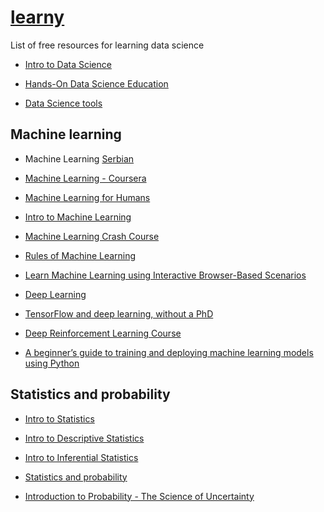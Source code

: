 # [learny](../)

List of free resources for learning data science

- [Intro to Data Science](https://www.udacity.com/course/intro-to-data-science--ud359)

- [Hands-On Data Science Education](https://www.kaggle.com/learn/overview)

- [Data Science tools](https://www.codecademy.com/beta-catalog/subject/data-science)

## Machine learning

- Machine Learning [Serbian](http://ml.matf.bg.ac.rs/readings/ml.pdf)

- [Machine Learning - Coursera](https://www.coursera.org/learn/machine-learning)

- [Machine Learning for Humans](https://medium.com/machine-learning-for-humans/why-machine-learning-matters-6164faf1df12)

- [Intro to Machine Learning](https://classroom.udacity.com/courses/ud120)

- [Machine Learning Crash Course](https://developers.google.com/machine-learning/crash-course/)

- [Rules of Machine Learning](https://developers.google.com/machine-learning/guides/rules-of-ml/)

- [Learn Machine Learning using Interactive Browser-Based Scenarios](https://www.katacoda.com/courses/machine-learning)

- [Deep Learning](https://www.udacity.com/course/deep-learning--ud730)

- [TensorFlow and deep learning, without a PhD](https://codelabs.developers.google.com/codelabs/cloud-tensorflow-mnist/#0)

- [Deep Reinforcement Learning Course](https://simoninithomas.github.io/Deep_reinforcement_learning_Course/)

- [A beginner’s guide to training and deploying machine learning models using Python](https://medium.freecodecamp.org/a-beginners-guide-to-training-and-deploying-machine-learning-models-using-python-48a313502e5a)

## Statistics and probability

- [Intro to Statistics](https://www.udacity.com/course/intro-to-statistics--st101)

- [Intro to Descriptive Statistics](https://www.udacity.com/course/intro-to-descriptive-statistics--ud827)

- [Intro to Inferential Statistics](https://www.udacity.com/course/intro-to-inferential-statistics--ud201)

- [Statistics and probability](https://www.khanacademy.org/math/statistics-probability)

- [Introduction to Probability - The Science of Uncertainty](https://www.edx.org/course/introduction-probability-science-mitx-6-041x-2)
